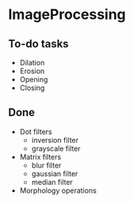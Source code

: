 # ImageProcessing
## To-do tasks
- Dilation
- Erosion
- Opening
- Closing
## Done
- Dot filters
  - inversion filter
  - grayscale filter
- Matrix filters
  - blur filter
  - gaussian filter
  - median filter
- Morphology operations

